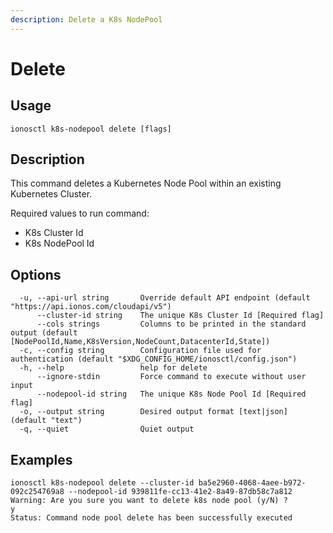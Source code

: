 ```yaml
---
description: Delete a K8s NodePool
---
```


# Delete

## Usage

```text
ionosctl k8s-nodepool delete [flags]
```

## Description

This command deletes a Kubernetes Node Pool within an existing Kubernetes Cluster.

Required values to run command:

* K8s Cluster Id
* K8s NodePool Id

## Options

```text
  -u, --api-url string       Override default API endpoint (default "https://api.ionos.com/cloudapi/v5")
      --cluster-id string    The unique K8s Cluster Id [Required flag]
      --cols strings         Columns to be printed in the standard output (default [NodePoolId,Name,K8sVersion,NodeCount,DatacenterId,State])
  -c, --config string        Configuration file used for authentication (default "$XDG_CONFIG_HOME/ionosctl/config.json")
  -h, --help                 help for delete
      --ignore-stdin         Force command to execute without user input
      --nodepool-id string   The unique K8s Node Pool Id [Required flag]
  -o, --output string        Desired output format [text|json] (default "text")
  -q, --quiet                Quiet output
```

## Examples

```text
ionosctl k8s-nodepool delete --cluster-id ba5e2960-4068-4aee-b972-092c254769a8 --nodepool-id 939811fe-cc13-41e2-8a49-87db58c7a812 
Warning: Are you sure you want to delete k8s node pool (y/N) ? 
y
Status: Command node pool delete has been successfully executed
```

